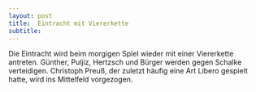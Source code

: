 ```yaml
---
layout: post
title:  Eintracht mit Viererkette
subtitle:  
---
```


Die Eintracht wird beim morgigen Spiel wieder mit einer Viererkette antreten. Günther, Puljiz, Hertzsch und Bürger werden gegen Schalke verteidigen. Christoph Preuß, der zuletzt häufig eine Art Libero gespielt hatte, wird ins Mittelfeld vorgezogen.


